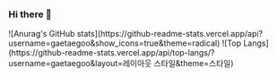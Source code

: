 ### Hi there 👋

<!-- git stats --!>
![Anurag's GitHub stats](https://github-readme-stats.vercel.app/api?username=gaetaegoo&show_icons=true&theme=radical)

![Top Langs](https://github-readme-stats.vercel.app/api/top-langs/?username=gaetaegoo&layout=레이아웃 스타일&theme=스타일)
